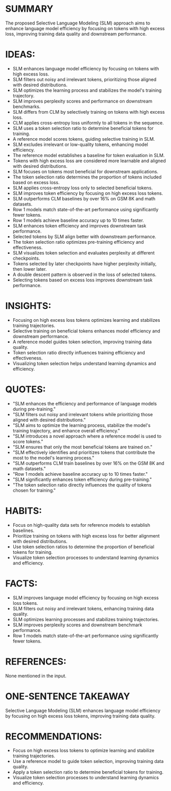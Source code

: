 # SUMMARY
The proposed Selective Language Modeling (SLM) approach aims to enhance language model efficiency by focusing on tokens with high excess loss, improving training data quality and downstream performance.

# IDEAS:
- SLM enhances language model efficiency by focusing on tokens with high excess loss.
- SLM filters out noisy and irrelevant tokens, prioritizing those aligned with desired distributions.
- SLM optimizes the learning process and stabilizes the model's training trajectory.
- SLM improves perplexity scores and performance on downstream benchmarks.
- SLM differs from CLM by selectively training on tokens with high excess loss.
- CLM applies cross-entropy loss uniformly to all tokens in the sequence.
- SLM uses a token selection ratio to determine beneficial tokens for training.
- A reference model scores tokens, guiding selective training in SLM.
- SLM excludes irrelevant or low-quality tokens, enhancing model efficiency.
- The reference model establishes a baseline for token evaluation in SLM.
- Tokens with high excess loss are considered more learnable and aligned with desired distributions.
- SLM focuses on tokens most beneficial for downstream applications.
- The token selection ratio determines the proportion of tokens included based on excess loss.
- SLM applies cross-entropy loss only to selected beneficial tokens.
- SLM improves token efficiency by focusing on high excess loss tokens.
- SLM outperforms CLM baselines by over 16% on GSM 8K and math datasets.
- Row 1 models match state-of-the-art performance using significantly fewer tokens.
- Row 1 models achieve baseline accuracy up to 10 times faster.
- SLM enhances token efficiency and improves downstream task performance.
- Selected tokens by SLM align better with downstream performance.
- The token selection ratio optimizes pre-training efficiency and effectiveness.
- SLM visualizes token selection and evaluates perplexity at different checkpoints.
- Tokens selected by later checkpoints have higher perplexity initially, then lower later.
- A double descent pattern is observed in the loss of selected tokens.
- Selecting tokens based on excess loss improves downstream task performance.

# INSIGHTS:
- Focusing on high excess loss tokens optimizes learning and stabilizes training trajectories.
- Selective training on beneficial tokens enhances model efficiency and downstream performance.
- A reference model guides token selection, improving training data quality.
- Token selection ratio directly influences training efficiency and effectiveness.
- Visualizing token selection helps understand learning dynamics and efficiency.

# QUOTES:
- "SLM enhances the efficiency and performance of language models during pre-training."
- "SLM filters out noisy and irrelevant tokens while prioritizing those aligned with desired distributions."
- "SLM aims to optimize the learning process, stabilize the model's training trajectory, and enhance overall efficiency."
- "SLM introduces a novel approach where a reference model is used to score tokens."
- "SLM ensures that only the most beneficial tokens are trained on."
- "SLM effectively identifies and prioritizes tokens that contribute the most to the model's learning process."
- "SLM outperforms CLM train baselines by over 16% on the GSM 8K and math datasets."
- "Row 1 models achieve baseline accuracy up to 10 times faster."
- "SLM significantly enhances token efficiency during pre-training."
- "The token selection ratio directly influences the quality of tokens chosen for training."

# HABITS:
- Focus on high-quality data sets for reference models to establish baselines.
- Prioritize training on tokens with high excess loss for better alignment with desired distributions.
- Use token selection ratios to determine the proportion of beneficial tokens for training.
- Visualize token selection processes to understand learning dynamics and efficiency.

# FACTS:
- SLM improves language model efficiency by focusing on high excess loss tokens.
- SLM filters out noisy and irrelevant tokens, enhancing training data quality.
- SLM optimizes learning processes and stabilizes training trajectories.
- SLM improves perplexity scores and downstream benchmark performance.
- Row 1 models match state-of-the-art performance using significantly fewer tokens.

# REFERENCES:
None mentioned in the input.

# ONE-SENTENCE TAKEAWAY
Selective Language Modeling (SLM) enhances language model efficiency by focusing on high excess loss tokens, improving training data quality.

# RECOMMENDATIONS:
- Focus on high excess loss tokens to optimize learning and stabilize training trajectories.
- Use a reference model to guide token selection, improving training data quality.
- Apply a token selection ratio to determine beneficial tokens for training.
- Visualize token selection processes to understand learning dynamics and efficiency.